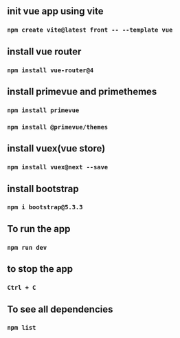 ## init vue app using vite
### `npm create vite@latest front -- --template vue`

## install vue router
### `npm install vue-router@4`

## install primevue and primethemes
### `npm install primevue`
### `npm install @primevue/themes`

## install vuex(vue store)
### `npm install vuex@next --save`

## install bootstrap
### `npm i bootstrap@5.3.3`

## To run the app
### `npm run dev`

## to stop the app
### `Ctrl + C`

## To see all dependencies
### `npm list`